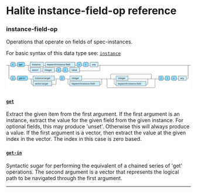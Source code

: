 <!---
  This markdown file was generated. Do not edit.
  -->

# Halite instance-field-op reference

### <a name="instance-field-op"></a>instance-field-op

Operations that operate on fields of spec-instances.

For basic syntax of this data type see: [`instance`](halite-basic-syntax-reference.md#instance)

!["instance-field-op"](./halite-bnf-diagrams/instance-field-op.svg)

#### [`get`](halite-full-reference.md#get)

Extract the given item from the first argument. If the first argument is an instance, extract the value for the given field from the given instance. For optional fields, this may produce 'unset'. Otherwise this will always produce a value. If the first argument is a vector, then extract the value at the given index in the vector. The index in this case is zero based.

#### [`get-in`](halite-full-reference.md#get-in)

Syntactic sugar for performing the equivalent of a chained series of 'get' operations. The second argument is a vector that represents the logical path to be navigated through the first argument.

---
